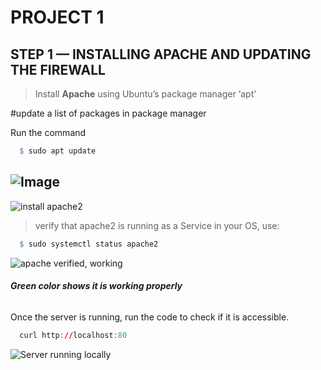 # PROJECT 1
## **STEP 1 — INSTALLING APACHE AND UPDATING THE FIREWALL**

> Install **Apache** using Ubuntu’s package manager ‘apt’

 #update a list of packages in package manager 

 Run the command
```r
  $ sudo apt update
```
![Image](https://github.com/chechechek88/PBL-Cheche/blob/main/Images%20screenshot/screenshot.png)
---
![install apache2](https://github.com/chechechek88/PBL-Cheche/blob/main/Images%20screenshot/downloaded%20apache2.png)

> verify that apache2 is running as a Service in your OS, use:
```r
  $ sudo systemctl status apache2
```
![apache verified, working](https://github.com/chechechek88/PBL-Cheche/blob/main/Images%20screenshot/apache%20verified%20working.png)

###### **_Green color shows it is working properly_**
Once the server is running, run the code to check if it is accessible.

```r
  curl http://localhost:80
```
![Server running locally](https://github.com/chechechek88/PBL-Cheche/blob/main/curl%20http%20.png)



